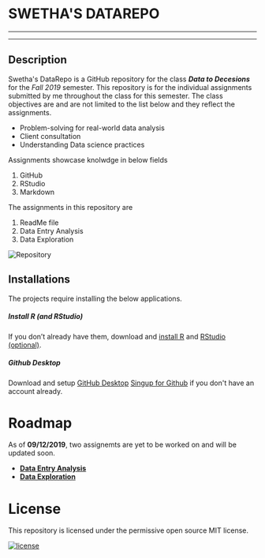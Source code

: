# SWETHA'S DATAREPO
--------
--------
## Description
Swetha's DataRepo is a GitHub repository for the class **_Data to Decesions_** for the _Fall 2019_ semester. This repository is for the individual assignments submitted by me throughout the class for this semester.
The class objectives are and are not limited to the list below and they reflect the assignments.
* Problem-solving for real-world data analysis
* Client consultation
* Understanding Data science practices

Assignments showcase knolwdge in below fields
1. GitHub
2. RStudio
3. Markdown

The assignments in this repository are
1. ReadMe file
2. Data Entry Analysis
3. Data Exploration

![Repository](https://upload.wikimedia.org/wikipedia/commons/5/5a/Books_HD_%288314929977%29.jpg)

## Installations
The projects require installing the below applications.
##### _Install R (and RStudio)_
If you don’t already have them, download and [install R](https://www.r-project.org/) and [RStudio (optional)](https://www.rstudio.com/products/rstudio/download/).

##### _Github Desktop_
Download and setup [GitHub Desktop](https://help.github.com/en/desktop/getting-started-with-github-desktop/installing-github-desktop)
[Singup for Github](https://help.github.com/en/articles/signing-up-for-a-new-github-account) if you don't have an account already.


# Roadmap
 As of **09/12/2019**, two assignemts are yet to be worked on and will be updated soon.
 * [**Data Entry Analysis**](https://github.com/sbyluppala/D2D_rep1/blob/master/DataEntryAnalysis)
 * [**Data Exploration**](https://github.com/sbyluppala/D2D_rep1)

# License
This repository is licensed under the permissive open source MIT license.

[![license](https://img.shields.io/github/license/DAVFoundation/captain-n3m0.svg?style=flat-square)](https://github.com/sbyluppala/D2D_rep1/blob/master/License.txt)



